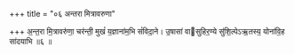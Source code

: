 +++
title = "०६ अन्तरा मित्रावरुणा"

+++
अ॒न्त॒रा मि॒त्रावरु॑णा॒ चर॑न्ती॒ मुखं॑ य॒ज्ञाना॑म॒भि सं॑विदा॒ने। उ॒षासा॑ वासुहिर॒ण्ये सु॑शि॒ल्पेऽऋ॒तस्य॒ योना॑वि॒ह सा॑दयाभि ॥६ ॥